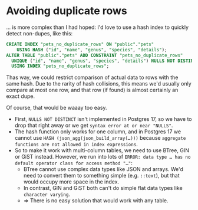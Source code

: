 ﻿
Avoiding duplicate rows
=======================

… is more complex than I had hoped:
I'd love to use a hash index to quickly detect non-dupes, like this:

```sql
CREATE INDEX "pets_no_duplicate_rows" ON "public"."pets"
    USING HASH ("id", "name", "genus", "species", "details");
ALTER TABLE "public"."pets" ADD CONSTRAINT "pets_no_duplicate_rows"
  UNIQUE ("id", "name", "genus", "species", "details") NULLS NOT DISTINCT
  USING INDEX "pets_no_duplicate_rows";
```

Thas way, we could restrict comparison of actual data to rows with the same
hash. Due to the rarity of hash collisions, this means we'd usually only
compare at most one row, and that row (if found) is almost certainly an
exact dupe.

Of course, that would be waaay too easy.

* First, `NULLS NOT DISTINCT` isn't implemented in Postgres 17, so we have
  to drop that right away or we get `syntax error at or near "NULLS"`.
* The hash function only works for one column, and in Postgres 17
  we cannot use `HASH (json_agg(json_build_array(…)))` because
  `aggregate functions are not allowed in index expressions`.
* So to make it work with multi-column tables, we need to use BTree, GIN
  or GiST instead. However, we run into lots of
  `ERROR: data type … has no default operator class for access method "…"`:
  * BTree cannot use complex data types like JSON and arrays.
    We'd need to convert them to something simple (e.g. `::text`),
    but that would occupy more space in the index.
  * In contrast, GIN and GiST both can't do simple flat data types like
    `character varying`.
  * &rArr; There is no easy solution that would work with any table.

















